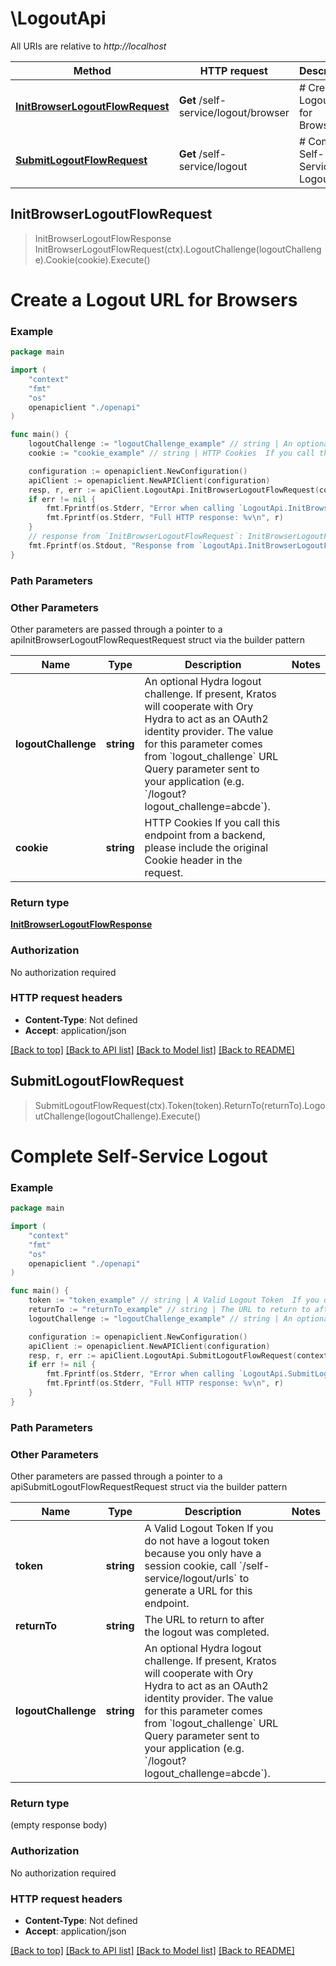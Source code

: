 # \LogoutApi

All URIs are relative to *http://localhost*

Method | HTTP request | Description
------------- | ------------- | -------------
[**InitBrowserLogoutFlowRequest**](LogoutApi.md#InitBrowserLogoutFlowRequest) | **Get** /self-service/logout/browser | # Create a Logout URL for Browsers
[**SubmitLogoutFlowRequest**](LogoutApi.md#SubmitLogoutFlowRequest) | **Get** /self-service/logout | # Complete Self-Service Logout



## InitBrowserLogoutFlowRequest

> InitBrowserLogoutFlowResponse InitBrowserLogoutFlowRequest(ctx).LogoutChallenge(logoutChallenge).Cookie(cookie).Execute()

# Create a Logout URL for Browsers



### Example

```go
package main

import (
    "context"
    "fmt"
    "os"
    openapiclient "./openapi"
)

func main() {
    logoutChallenge := "logoutChallenge_example" // string | An optional Hydra logout challenge. If present, Kratos will cooperate with Ory Hydra to act as an OAuth2 identity provider.  The value for this parameter comes from `logout_challenge` URL Query parameter sent to your application (e.g. `/logout?logout_challenge=abcde`). (optional)
    cookie := "cookie_example" // string | HTTP Cookies  If you call this endpoint from a backend, please include the original Cookie header in the request. (optional)

    configuration := openapiclient.NewConfiguration()
    apiClient := openapiclient.NewAPIClient(configuration)
    resp, r, err := apiClient.LogoutApi.InitBrowserLogoutFlowRequest(context.Background()).LogoutChallenge(logoutChallenge).Cookie(cookie).Execute()
    if err != nil {
        fmt.Fprintf(os.Stderr, "Error when calling `LogoutApi.InitBrowserLogoutFlowRequest``: %v\n", err)
        fmt.Fprintf(os.Stderr, "Full HTTP response: %v\n", r)
    }
    // response from `InitBrowserLogoutFlowRequest`: InitBrowserLogoutFlowResponse
    fmt.Fprintf(os.Stdout, "Response from `LogoutApi.InitBrowserLogoutFlowRequest`: %v\n", resp)
}
```

### Path Parameters



### Other Parameters

Other parameters are passed through a pointer to a apiInitBrowserLogoutFlowRequestRequest struct via the builder pattern


Name | Type | Description  | Notes
------------- | ------------- | ------------- | -------------
 **logoutChallenge** | **string** | An optional Hydra logout challenge. If present, Kratos will cooperate with Ory Hydra to act as an OAuth2 identity provider.  The value for this parameter comes from &#x60;logout_challenge&#x60; URL Query parameter sent to your application (e.g. &#x60;/logout?logout_challenge&#x3D;abcde&#x60;). | 
 **cookie** | **string** | HTTP Cookies  If you call this endpoint from a backend, please include the original Cookie header in the request. | 

### Return type

[**InitBrowserLogoutFlowResponse**](InitBrowserLogoutFlowResponse.md)

### Authorization

No authorization required

### HTTP request headers

- **Content-Type**: Not defined
- **Accept**: application/json

[[Back to top]](#) [[Back to API list]](../README.md#documentation-for-api-endpoints)
[[Back to Model list]](../README.md#documentation-for-models)
[[Back to README]](../README.md)


## SubmitLogoutFlowRequest

> SubmitLogoutFlowRequest(ctx).Token(token).ReturnTo(returnTo).LogoutChallenge(logoutChallenge).Execute()

# Complete Self-Service Logout



### Example

```go
package main

import (
    "context"
    "fmt"
    "os"
    openapiclient "./openapi"
)

func main() {
    token := "token_example" // string | A Valid Logout Token  If you do not have a logout token because you only have a session cookie, call `/self-service/logout/urls` to generate a URL for this endpoint. (optional)
    returnTo := "returnTo_example" // string | The URL to return to after the logout was completed. (optional)
    logoutChallenge := "logoutChallenge_example" // string | An optional Hydra logout challenge. If present, Kratos will cooperate with Ory Hydra to act as an OAuth2 identity provider.  The value for this parameter comes from `logout_challenge` URL Query parameter sent to your application (e.g. `/logout?logout_challenge=abcde`). (optional)

    configuration := openapiclient.NewConfiguration()
    apiClient := openapiclient.NewAPIClient(configuration)
    resp, r, err := apiClient.LogoutApi.SubmitLogoutFlowRequest(context.Background()).Token(token).ReturnTo(returnTo).LogoutChallenge(logoutChallenge).Execute()
    if err != nil {
        fmt.Fprintf(os.Stderr, "Error when calling `LogoutApi.SubmitLogoutFlowRequest``: %v\n", err)
        fmt.Fprintf(os.Stderr, "Full HTTP response: %v\n", r)
    }
}
```

### Path Parameters



### Other Parameters

Other parameters are passed through a pointer to a apiSubmitLogoutFlowRequestRequest struct via the builder pattern


Name | Type | Description  | Notes
------------- | ------------- | ------------- | -------------
 **token** | **string** | A Valid Logout Token  If you do not have a logout token because you only have a session cookie, call &#x60;/self-service/logout/urls&#x60; to generate a URL for this endpoint. | 
 **returnTo** | **string** | The URL to return to after the logout was completed. | 
 **logoutChallenge** | **string** | An optional Hydra logout challenge. If present, Kratos will cooperate with Ory Hydra to act as an OAuth2 identity provider.  The value for this parameter comes from &#x60;logout_challenge&#x60; URL Query parameter sent to your application (e.g. &#x60;/logout?logout_challenge&#x3D;abcde&#x60;). | 

### Return type

 (empty response body)

### Authorization

No authorization required

### HTTP request headers

- **Content-Type**: Not defined
- **Accept**: application/json

[[Back to top]](#) [[Back to API list]](../README.md#documentation-for-api-endpoints)
[[Back to Model list]](../README.md#documentation-for-models)
[[Back to README]](../README.md)

